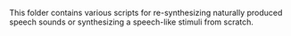 This folder contains various scripts for re-synthesizing naturally produced speech sounds or synthesizing a speech-like stimuli from scratch.
